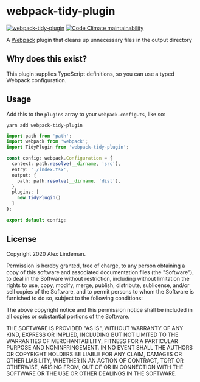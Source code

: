 # webpack-tidy-plugin

[![webpack-tidy-plugin](https://img.shields.io/npm/v/webpack-tidy-plugin?style=for-the-badge)](https://www.npmjs.com/package/webpack-tidy-plugin)
[![Code Climate maintainability](https://img.shields.io/codeclimate/maintainability/aelindeman/webpack-tidy-plugin?style=for-the-badge)](https://codeclimate.com/github/aelindeman/webpack-tidy-plugin/maintainability)

A [Webpack](https://webpack.js.org) plugin that cleans up unnecessary files in the output directory

## Why does this exist?

This plugin supplies TypeScript definitions, so you can use a typed Webpack configuration.

## Usage

Add this to the `plugins` array to your `webpack.config.ts`, like so:

```
yarn add webpack-tidy-plugin
```

```typescript
import path from 'path';
import webpack from 'webpack';
import TidyPlugin from 'webpack-tidy-plugin';

const config: webpack.Configuration = {
  context: path.resolve(__dirname, 'src'),
  entry: './index.tsx',
  output: {
    path: path.resolve(__dirname, 'dist'),
  },
  plugins: [
    new TidyPlugin()
  ]
};

export default config;
```

## License

Copyright 2020 Alex Lindeman.

Permission is hereby granted, free of charge, to any person obtaining a copy of this software and associated documentation files (the "Software"), to deal in the Software without restriction, including without limitation the rights to use, copy, modify, merge, publish, distribute, sublicense, and/or sell copies of the Software, and to permit persons to whom the Software is furnished to do so, subject to the following conditions:

The above copyright notice and this permission notice shall be included in all copies or substantial portions of the Software.

THE SOFTWARE IS PROVIDED "AS IS", WITHOUT WARRANTY OF ANY KIND, EXPRESS OR IMPLIED, INCLUDING BUT NOT LIMITED TO THE WARRANTIES OF MERCHANTABILITY, FITNESS FOR A PARTICULAR PURPOSE AND NONINFRINGEMENT. IN NO EVENT SHALL THE AUTHORS OR COPYRIGHT HOLDERS BE LIABLE FOR ANY CLAIM, DAMAGES OR OTHER LIABILITY, WHETHER IN AN ACTION OF CONTRACT, TORT OR OTHERWISE, ARISING FROM, OUT OF OR IN CONNECTION WITH THE SOFTWARE OR THE USE OR OTHER DEALINGS IN THE SOFTWARE.
